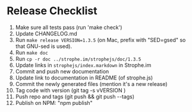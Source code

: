 # Release Checklist

1. Make sure all tests pass (run 'make check')
2. Update CHANGELOG.md
3. Run `make release VERSION=1.3.5` (on Mac, prefix with "SED=gsed" so that GNU-sed is used).
4. Run `make doc`
5. Run `cp -r doc ../strophe.im/strophejs/doc/1.3.5`
5. Update links in `strophejs/index.markdown` in Strophe.im
6. Commit and push new documentation
7. Update link to documentation in README (of strophe.js)
8. Commit the newly generated files (mention it's a new release)
9. Tag code with version (git tag -s vVERSION )
10. Push repo and tags (git push && git push --tags)
11. Publish on NPM: "npm publish"
